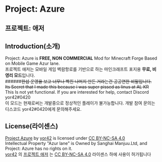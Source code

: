 Project: Azure
=
프로젝트: 애저
-

Introduction(소개)
-
Project: Azure is **FREE, NON COMMERCIAL** Mod for Minecraft Forge Based on Mobile Game Azur lane.<br />
프로젝트 애저는 모바일 게임 벽람항로를 기반으로 하는 마인크래프트 포지용 **무료, 비영리 모드**입니다.<br />
######~~한섭 운영을 보고 너무나 빡친 나머지 만든 거라는건 공공연한 비밀입니다.~~<br />~~Its Secret that I made this because i was super pissed as linus at AL KR~~
<br />
This Is not yet functional. If you are interested for help, contact Discord yor42#0420<br />
이 모드는 현재로써는 개발중으로 정상적인 플레이가 불가능합니다. 개발 참여 문의는 디스코드 yor42#0420에게 문의해주세요.

License(라이센스)
-
[Project Azure](https://github.com/yor42/projectazure_forge) by [yor42](https://github.com/yor42) is licensed under [CC BY-NC-SA 4.0](https://creativecommons.org/licenses/by-nc-sa/4.0/?ref=chooser-v1)
<br />Intellectual Property "Azur lane" is Owned by Sanghai Manjuu.Ltd, and Project: Azure has no rights on it.
<br />
[yor42](https://github.com/yor42) 의 [프로젝트 애저](https://github.com/yor42/projectazure_forge) 는 [CC BY-NC-SA 4.0](https://creativecommons.org/licenses/by-nc-sa/4.0/?ref=chooser-v1) 라이센스 하에 사용이 허가됩니다
